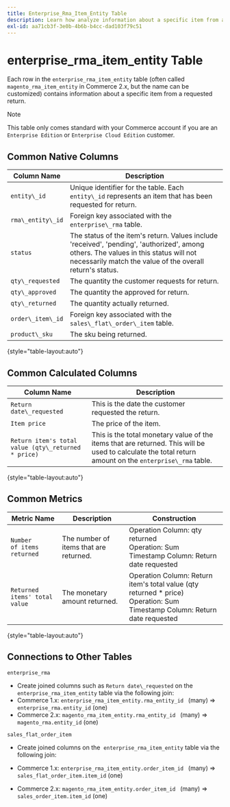 ```yaml
---
title: Enterprise_Rma_Item_Entity Table
description: Learn how analyze information about a specific item from a requested return.
exl-id: aa71cb3f-3e0b-4b6b-b4cc-dad103f79c51
---
```

# enterprise_rma_item_entity Table

Each row in the `enterprise_rma_item_entity` table (often called `magento_rma_item_entity` in Commerce 2.x, but the name can be customized) contains information about a specific item from a requested return. 

>[!NOTE]
>
>This table only comes standard with your Commerce account if you are an `Enterprise Edition` or `Enterprise Cloud Edition` customer.

## Common Native Columns

|**Column Name**|**Description**|
|---|---|
|`entity\_id`|Unique identifier for the table. Each `entity\_id` represents an item that has been requested for return.|
|`rma\_entity\_id`|Foreign key associated with the `enterprise\_rma` table.|
|`status`|The status of the item's return. Values include 'received', 'pending', 'authorized', among others. The values in this status will not necessarily match the value of the overall return's status.|
|`qty\_requested`|The quantity the customer requests for return.|
|`qty\_approved`|The quantity the approved for return.|
|`qty\_returned`|The quantity actually returned.|
|`order\_item\_id`|Foreign key associated with the `sales\_flat\_order\_item` table.|
|`product\_sku`|The sku being returned.|

{style="table-layout:auto"}

## Common Calculated Columns

|**Column Name**|**Description**|
|---|---|
|`Return date\_requested`|This is the date the customer requested the return.|
|`Item price`|The price of the item.|
|`Return item's total value (qty\_returned * price)`|This is the total monetary value of the items that are returned. This will be used to calculate the total return amount on the `enterprise\_rma` table.|

{style="table-layout:auto"}

## Common Metrics

|**Metric Name**|**Description**|**Construction**|
|---|---|---|
|`Number of items returned`|The number of items that are returned.|Operation Column: qty returned<br>Operation: Sum<br>Timestamp Column: Return date requested |
|`Returned items' total value`|The monetary amount returned. |Operation Column: Return item's total value (qty returned * price)<br>Operation: Sum<br>Timestamp Column: Return date requested|

{style="table-layout:auto"}

## Connections to Other Tables

`enterprise_rma`

* Create joined columns such as `Return date\_requested` on the `enterprise_rma_item_entity` table via the following join:
* Commerce 1.x: `enterprise_rma_item_entity.rma_entity_id ` (many) => `enterprise_rma.entity_id` (one)
* Commerce 2.x: `magento_rma_item_entity.rma_entity_id ` (many) => `magento_rma.entity_id` (one)

`sales_flat_order_item`

* Create joined columns on the  `enterprise_rma_item_entity` table via the following join:

* Commerce 1.x: `enterprise_rma_item_entity.order_item_id ` (many) => `sales_flat_order_item.item_id` (one)
* Commerce 2.x: `magento_rma_item_entity.order_item_id ` (many) => `sales_order_item.item_id` (one)
